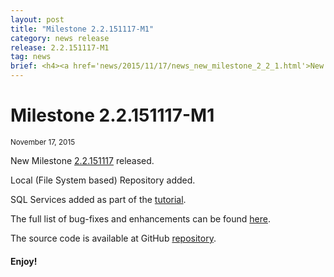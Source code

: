 ```yaml
---
layout: post
title: "Milestone 2.2.151117-M1"
category: news release
release: 2.2.151117-M1
tag: news
brief: <h4><a href='news/2015/11/17/news_new_milestone_2_2_1.html'>New Milestone 2.2.151117-M1</a></h4> <sub class="post-info">November 17, 2015</sub><br> Local (File System based) Repository added ...<br>
---
```


Milestone 2.2.151117-M1
===

<sub class="post-info">November 17, 2015</sub>
	
New Milestone [2.2.151117](https://wiki.eclipse.org/Dirigible/Downloads/2.2.151117-M1) released.

Local (File System based) Repository added.

SQL Services added as part of the [tutorial](http://www.dirigible.io/blogs/2015/10/21/blogs_dirigible_impl_sql_plugin.html).

The full list of bug-fixes and enhancements can be found [here](https://bugs.eclipse.org/bugs/buglist.cgi?bug_status=UNCONFIRMED&bug_status=NEW&bug_status=ASSIGNED&bug_status=REOPENED&bug_status=RESOLVED&bug_status=VERIFIED&bug_status=CLOSED&classification=ECD&columnlist=product%2Ccomponent%2Cassigned_to%2Cbug_status%2Cresolution%2Cshort_desc%2Cchangeddate%2Cversion%2Ctarget_milestone&known_name=Dirigible%202.2.M2&list_id=13453830&product=Dirigible&query_based_on=Dirigible%202.2.M2&query_format=advanced&target_milestone=2.2.M1&version=2.2).

The source code is available at GitHub [repository](https://github.com/eclipse/dirigible/tree/2.2.151117-M1).

#### Enjoy!
